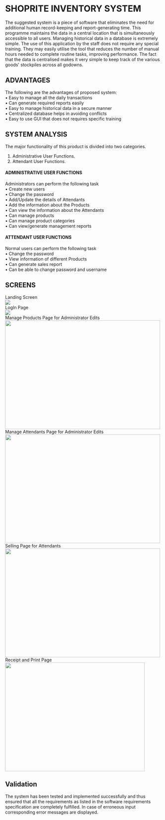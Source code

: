# SHOPRITE INVENTORY SYSTEM
The suggested system is a piece of software that eliminates the need for additional human record-keeping and report-generating time. This programme maintains the data in a central location that is simultaneously accessible to all users. Managing historical data in a database is extremely simple. The use of this application by the staff does not require any special training. They may easily utilise the tool that reduces the number of manual hours needed to complete routine tasks, improving performance. The fact that the data is centralised makes it very simple to keep track of the various goods' stockpiles across all godowns.

## ADVANTAGES
The following are the advantages of proposed system: <br />
• Easy to manage all the daily transactions <br />
• Can generate required reports easily <br />
• Easy to manage historical data in a secure manner <br />
• Centralized database helps in avoiding conflicts <br />
• Easy to use GUI that does not requires specific training <br />


## SYSTEM ANALYSIS
The major functionality of this product is divided into two categories.
 1. Administrative User Functions. <br />
 2. Attendant User Functions. <br />
 <h4> ADMINISTRATIVE USER FUNCTIONS</h4> 
 Administrators can perform the following task <br />
• Create new users <br />
• Change the password <br />
• Add/Update the details of Attendants <br />
• Add the information about the Products <br />
• Can view the information about the Attendants <br />
• Can manage products <br />
• Can manage product categories <br />
• Can view/generate management reports <br />
<h4> ATTENDANT USER FUNCTIONS </h4>
Normal users can perform the following task <br />
• Change the password <br />
• View information of different Products <br />
• Can generate sales report <br />
• Can be able to change password and username <br />
<h2> SCREENS </h2>
Landing Screen <br />
<img src= "https://user-images.githubusercontent.com/86963897/187432060-40842830-a8cd-4a22-bd3a-ac1975a9326f.png"> <br />
LogIn Page <br />
<img src= "https://user-images.githubusercontent.com/86963897/187432124-bd76543a-b3fe-4e12-8688-95613788d3cb.png"> <br />
Manage Products Page for Administrator Edits<br />
<img src= "https://user-images.githubusercontent.com/86963897/187432147-667d663c-84e7-45a9-9aed-0d6832d8197e.png" width="500" height="350"> <br />
Manage Attendants Page for Administrator Edits <br />
<img src= "https://user-images.githubusercontent.com/86963897/187432168-32241635-b4b7-46fd-8578-25a5f6106ee5.png" width="500" height="350"> <br />
Selling Page for Attendants <br />
<img src= "https://user-images.githubusercontent.com/86963897/187432247-1aa265d9-b856-4bf4-8177-e3e999d0fe44.png" width="500" height="350"> <br />
Receipt and Print Page <br />
<img src= "https://user-images.githubusercontent.com/86963897/187433457-72d05c34-c0c1-4d34-961d-f052eb125389.png" width="450" height="350"> <br />

## Validation
The system has been tested and implemented successfully and thus ensured
that all the requirements as listed in the software requirements specification are
completely fulfilled. In case of erroneous input corresponding error messages are
displayed. <br />
